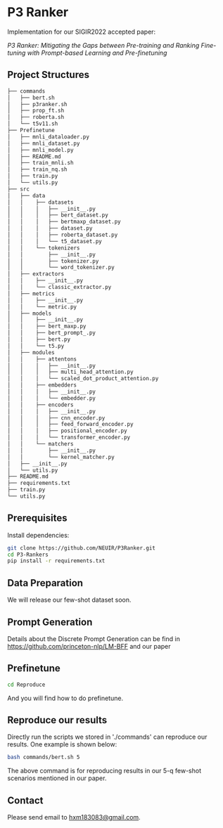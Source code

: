 # P3 Ranker
Implementation for our SIGIR2022 accepted paper:  

*P3 Ranker: Mitigating the Gaps between Pre-training and Ranking Fine-tuning with Prompt-based Learning and Pre-finetuning*

## Project Structures
```bash
├── commands
│   ├── bert.sh
│   ├── p3ranker.sh
│   ├── prop_ft.sh
│   ├── roberta.sh
│   └── t5v11.sh
├── Prefinetune
│   ├── mnli_dataloader.py
│   ├── mnli_dataset.py
│   ├── mnli_model.py
│   ├── README.md
│   ├── train_mnli.sh
│   ├── train_nq.sh
│   ├── train.py
│   └── utils.py
├── src
│   ├── data
│   │    ├── datasets
│   │    │   ├── __init__.py
│   │    │   ├── bert_dataset.py
│   │    │   ├── bertmaxp_dataset.py
│   │    │   ├── dataset.py
│   │    │   ├── roberta_dataset.py
│   │    │   └── t5_dataset.py
│   │    └── tokenizers
│   │        ├── __init__.py
│   │        ├── tokenizer.py
│   │        └── word_tokenizer.py
│   ├── extractors
│   │    ├── __init__.py
│   │    └── classic_extractor.py
│   ├── metrics
│   │    ├── __init__.py
│   │    └── metric.py
│   ├── models
│   │    ├── __init__.py
│   │    ├── bert_maxp.py
│   │    ├── bert_prompt_.py
│   │    ├── bert.py
│   │    └── t5.py
│   ├── modules
│   │    ├── attentons
│   │    │   ├── __init__.py
│   │    │   ├── multi_head_attention.py
│   │    │   └── scaled_dot_product_attention.py
│   │    ├── embedders
│   │    │   ├── __init__.py
│   │    │   └── embedder.py
│   │    ├── encoders
│   │    │   ├── __init__.py
│   │    │   ├── cnn_encoder.py
│   │    │   ├── feed_forward_encoder.py
│   │    │   ├── positional_encoder.py
│   │    │   └── transformer_encoder.py
│   │    └── matchers
│   │        ├── __init__.py
│   │        └── kernel_matcher.py
│   ├── __init__.py
│   └── utils.py
├── README.md
├── requirements.txt
├── train.py
└── utils.py 
```

## Prerequisites
Install dependencies:

```bash
git clone https://github.com/NEUIR/P3Ranker.git
cd P3-Rankers
pip install -r requirements.txt
```


## Data Preparation
We will release our few-shot dataset soon.

## Prompt Generation

Details about the Discrete Prompt Generation can be find in https://github.com/princeton-nlp/LM-BFF and our paper

## Prefinetune 

```bash
cd Reproduce
```
And you will find how to do prefinetune.
## Reproduce our results

Directly run the scripts we stored in './commands' can reproduce our results. One example is shown below:

```bash
bash commands/bert.sh 5
```
The above command is for reproducing results in our 5-q few-shot scenarios mentioned in our paper. 

## Contact 

Please send email to hxm183083@gmail.com.

